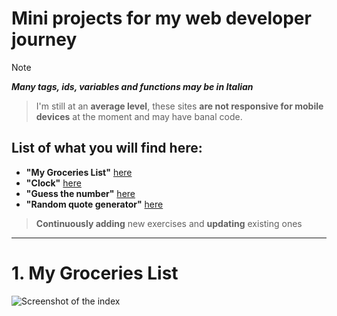 # Mini projects for my web developer journey
> [!NOTE]
>_**Many tags, ids, variables and functions may be in Italian**_

>I'm still at an **average level**, these sites **are not responsive for mobile devices** at the moment and may have  banal code.
## List of what you will find here:
- **"My Groceries List"** [here](#1.-My-Groceries-List)
- **"Clock"** [here](/Clock)
- **"Guess the number"** [here](/GuessTheNumber)
- **"Random quote generator"** [here](/RandomQuotes)
>**Continuously adding** new exercises and **updating** existing ones
---
# 1. My Groceries List
![Screenshot of the index](https://i.postimg.cc/dQTtt3Rc/list.png)
